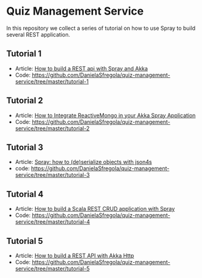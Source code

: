 # Quiz Management Service
In this repository we collect a series of tutorial on how to use Spray to build several REST application.

## Tutorial 1
- Article: <a href="http://danielasfregola.com/2015/02/23/how-to-build-a-rest-api-with-spray/" target="_blank">How to build a REST api with Spray and Akka</a>
- Code: <a href="https://github.com/DanielaSfregola/quiz-management-service/tree/master/tutorial-1" target="_blank">https://github.com/DanielaSfregola/quiz-management-service/tree/master/tutorial-1</a>

## Tutorial 2
- Article: <a href="http://danielasfregola.com/2015/03/16/how-to-integrate-reactivemongo-in-your-akka-spray-application/" target="_blank">How to Integrate ReactiveMongo in your Akka Spray Application</a>
- Code: <a href="https://github.com/DanielaSfregola/quiz-management-service/tree/master/tutorial-2" target="_blank">https://github.com/DanielaSfregola/quiz-management-service/tree/master/tutorial-2</a>

## Tutorial 3
- Article: <a href="http://danielasfregola.com/2015/08/17/spray-how-to-deserialize-entities-with-json4s/" target="_blank">Spray: how to (de)serialize objects with json4s</a>
- code: <a href="https://github.com/DanielaSfregola/quiz-management-service/tree/master/tutorial-3" target="_blank" target="_blank">https://github.com/DanielaSfregola/quiz-management-service/tree/master/tutorial-3</a>

## Tutorial 4
- Article: <a href="http://danielasfregola.com/2015/11/23/how-to-build-a-scala-rest-crud-application-with-spray/" target="_blank">How to build a Scala REST CRUD application with Spray</a>
- Code: <a href="https://github.com/DanielaSfregola/quiz-management-service/tree/master/tutorial-4" target="_blank">https://github.com/DanielaSfregola/quiz-management-service/tree/master/tutorial-4</a>

## Tutorial 5
- Article: <a href="http://danielasfregola.com/2016/02/07/how-to-build-a-rest-api-with-akka-http/" target="_blank">How to build a REST API with Akka Http</a>
- Code: <a href="https://github.com/DanielaSfregola/quiz-management-service/tree/master/tutorial-5" target="_blank">https://github.com/DanielaSfregola/quiz-management-service/tree/master/tutorial-5</a>
